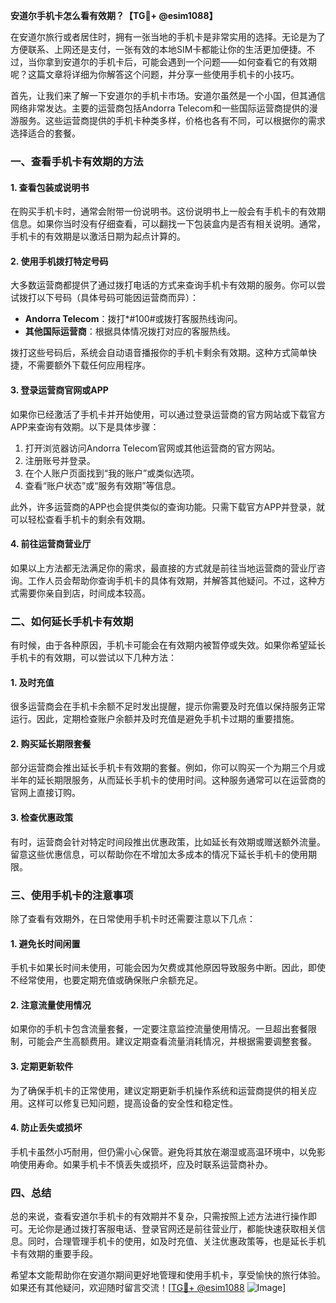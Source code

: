 **安道尔手机卡怎么看有效期？【TG💪+ @esim1088】**

在安道尔旅行或者居住时，拥有一张当地的手机卡是非常实用的选择。无论是为了方便联系、上网还是支付，一张有效的本地SIM卡都能让你的生活更加便捷。不过，当你拿到安道尔的手机卡后，可能会遇到一个问题——如何查看它的有效期呢？这篇文章将详细为你解答这个问题，并分享一些使用手机卡的小技巧。

首先，让我们来了解一下安道尔的手机卡市场。安道尔虽然是一个小国，但其通信网络非常发达。主要的运营商包括Andorra Telecom和一些国际运营商提供的漫游服务。这些运营商提供的手机卡种类多样，价格也各有不同，可以根据你的需求选择适合的套餐。

### **一、查看手机卡有效期的方法**

#### **1. 查看包装或说明书**
在购买手机卡时，通常会附带一份说明书。这份说明书上一般会有手机卡的有效期信息。如果你当时没有仔细查看，可以翻找一下包装盒内是否有相关说明。通常，手机卡的有效期是以激活日期为起点计算的。

#### **2. 使用手机拨打特定号码**
大多数运营商都提供了通过拨打电话的方式来查询手机卡有效期的服务。你可以尝试拨打以下号码（具体号码可能因运营商而异）：

- **Andorra Telecom**：拨打*#100#或拨打客服热线询问。
- **其他国际运营商**：根据具体情况拨打对应的客服热线。

拨打这些号码后，系统会自动语音播报你的手机卡剩余有效期。这种方式简单快捷，不需要额外下载任何应用程序。

#### **3. 登录运营商官网或APP**
如果你已经激活了手机卡并开始使用，可以通过登录运营商的官方网站或下载官方APP来查询有效期。以下是具体步骤：

1. 打开浏览器访问Andorra Telecom官网或其他运营商的官方网站。
2. 注册账号并登录。
3. 在个人账户页面找到“我的账户”或类似选项。
4. 查看“账户状态”或“服务有效期”等信息。

此外，许多运营商的APP也会提供类似的查询功能。只需下载官方APP并登录，就可以轻松查看手机卡的剩余有效期。

#### **4. 前往运营商营业厅**
如果以上方法都无法满足你的需求，最直接的方式就是前往当地运营商的营业厅咨询。工作人员会帮助你查询手机卡的具体有效期，并解答其他疑问。不过，这种方式需要你亲自到店，时间成本较高。

### **二、如何延长手机卡有效期**

有时候，由于各种原因，手机卡可能会在有效期内被暂停或失效。如果你希望延长手机卡的有效期，可以尝试以下几种方法：

#### **1. 及时充值**
很多运营商会在手机卡余额不足时发出提醒，提示你需要及时充值以保持服务正常运行。因此，定期检查账户余额并及时充值是避免手机卡过期的重要措施。

#### **2. 购买延长期限套餐**
部分运营商会推出延长手机卡有效期的套餐。例如，你可以购买一个为期三个月或半年的延长期限服务，从而延长手机卡的使用时间。这种服务通常可以在运营商的官网上直接订购。

#### **3. 检查优惠政策**
有时，运营商会针对特定时间段推出优惠政策，比如延长有效期或赠送额外流量。留意这些优惠信息，可以帮助你在不增加太多成本的情况下延长手机卡的使用期限。

### **三、使用手机卡的注意事项**

除了查看有效期外，在日常使用手机卡时还需要注意以下几点：

#### **1. 避免长时间闲置**
手机卡如果长时间未使用，可能会因为欠费或其他原因导致服务中断。因此，即使不经常使用，也要定期充值或确保账户余额充足。

#### **2. 注意流量使用情况**
如果你的手机卡包含流量套餐，一定要注意监控流量使用情况。一旦超出套餐限制，可能会产生高额费用。建议定期查看流量消耗情况，并根据需要调整套餐。

#### **3. 定期更新软件**
为了确保手机卡的正常使用，建议定期更新手机操作系统和运营商提供的相关应用。这样可以修复已知问题，提高设备的安全性和稳定性。

#### **4. 防止丢失或损坏**
手机卡虽然小巧耐用，但仍需小心保管。避免将其放在潮湿或高温环境中，以免影响使用寿命。如果手机卡不慎丢失或损坏，应及时联系运营商补办。

### **四、总结**

总的来说，查看安道尔手机卡的有效期并不复杂，只需按照上述方法进行操作即可。无论你是通过拨打客服电话、登录官网还是前往营业厅，都能快速获取相关信息。同时，合理管理手机卡的使用，如及时充值、关注优惠政策等，也是延长手机卡有效期的重要手段。

希望本文能帮助你在安道尔期间更好地管理和使用手机卡，享受愉快的旅行体验。如果还有其他疑问，欢迎随时留言交流！[[TG💪+ @esim1088](https://t.me/s/esim1088) ![Image](https://i.postimg.cc/4NQfJmqS/Snipaste-2025-05-13-00-14-12.png)]